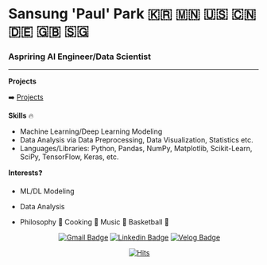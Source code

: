 # Sansung 'Paul' Park 🇰🇷 🇲🇳 🇺🇸 🇨🇳 🇩🇪 🇬🇧 🇸🇬

### Aspriring AI Engineer/Data Scientist
___
**Projects**

➡️ [Projects](https://github.com/kobeisfree94/Projects)

**Skills** 🔥
- Machine Learning/Deep Learning Modeling
- Data Analysis via Data Preprocessing, Data Visualization, Statistics etc. 
- Languages/Libraries: Python, Pandas, NumPy, Matplotlib, Scikit-Learn, SciPy, TensorFlow, Keras, etc.

**Interests**❓
- ML/DL Modeling
- Data Analysis
- Philosophy 📖 Cooking 🍗 Music 🎸 Basketball 🏀



  <div align=center>
	
  [![Gmail Badge](https://img.shields.io/badge/Gmail-d14836?style=flat-square&logo=Gmail&logoColor=white&link=mailto:nayapolly94@gmail.com)](mailto:nayapolly94@gmail.com)
  [![Linkedin Badge](https://img.shields.io/badge/-LinkedIn-blue?style=flat-square&logo=Linkedin&logoColor=white&link=https://www.linkedin.com/in/seong-yun-byeon-8183a8113/)](https://www.linkedin.com/in/paulpark94/)
  [![Velog Badge](http://img.shields.io/badge/-Blog-grey?style=flat-square&logo=velog&link=https://velog.io/)](https://velog.io/@kobeisfree94)
  
  

  [![Hits](https://hits.seeyoufarm.com/api/count/incr/badge.svg?url=https%3A%2F%2Fgithub.com%2Fgjbae1212%2Fhit-counter)](https://hits.seeyoufarm.com)                    
	
  </div>


